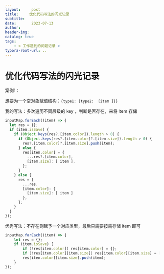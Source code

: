 ```yaml
---
layout:     post
title:     优化代码写法的闪光记录
subtitle:  
date:       2023-07-13
author:     
header-img: 
catalog: true
tags:
    - < 工作遇到的问题记录 >
typora-root-url: ..
---
```




# 优化代码写法的闪光记录

案例1：

想要为一个空对象赋值结构：`{type1: {type2:  [item ]}}`

我的写法：多次遍历不同层级的 key ，判断是否存在，来将 item 存储

```js
inputMap.forEach((item) => {
  let res = {};
  if (item.isSave) {
    if (Object.keys(res?.[item.color]).length > 0) {
      if (Object.keys(res?.[item.color]?.[item.size]).length > 0) {
        res?.[item.color]?.[item.size].push(item);
      } else {
        res[item.color] = {
          ...res?.[item.color],
          [item.size]: [ item ],
        };
      }
    } else {
      res = {
        ...res,
        [item.color]: {
          [item.size]: [ item ]
        },
      };
    }
  }
});
```

优秀写法：不存在则赋予一个对应类型，最后只需要按需存储 item 即可

```js
inputMap.forEach((item) => {
	let res = {};
	if (item.isSave) {
		if (!res[item.color]) res[item.color] = {};
		if (!res[item.color][item.size]) res[item.color][item.size] = [];
		res[item.color][item.size].push(item);
	}
});
```



